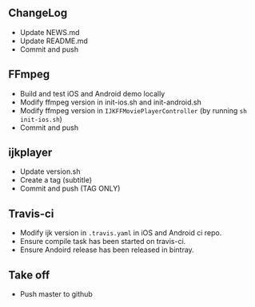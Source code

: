 ChangeLog
-----------------------
* Update NEWS.md
* Update README.md
* Commit and push

FFmpeg
-----------------------
* Build and test iOS and Android demo locally
* Modify ffmpeg version in init-ios.sh and init-android.sh
* Modify ffmpeg version in `IJKFFMoviePlayerController` (by running `sh init-ios.sh`)
* Commit and push

ijkplayer
-----------------------
* Update version.sh
* Create a tag (subtitle)
* Commit and push (TAG ONLY)

Travis-ci
-----------------------
* Modify ijk version in `.travis.yaml` in iOS and Android ci repo.
* Ensure compile task has been started on travis-ci.
* Ensure Andoird release has been released in bintray.

Take off
-----------------------
* Push master to github
